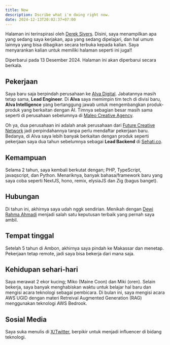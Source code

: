 ```yaml
---
title: Now
description: Dscribe what i'm doing right now.
date: 2024-12-13T20:02:37+07:00
---
```


Halaman ini terinspirasi oleh [Derek Sivers](https://sivers.org/now). Disini, saya menampilkan apa yang sedang saya kerjakan, apa yang sedang dipelajari, dan hal umum lainnya yang bisa dibagikan secara terbuka kepada kalian. Saya menyarankan kalian untuk memiliki halaman seperti ini juga!!

Diperbarui pada 13 Desember 2024. Halaman ini akan diperbarui secara berkala.

## Pekerjaan

Saya baru saja berpindah perusahaan ke [Alva Digital](https://alva.digital). Jabatannya masih tetap sama, **Lead Engineer**. Di **Alva** saya memimpin tim tech di divisi baru, **Alva Intelligence** yang bertanggung jawab untuk mengembangkan produk-produk yang berkaitan dengan AI. Timnya sebagian besar masih sama seperti di perusahaan sebelumnya di [Maleo Creative Agency](https://maleo.agency).

Oh ya, dua perusahaan ini adalah anak perusahaan dari [Future Creative Network](https://futurecreativenetwork.com) jadi perpindahannya tanpa perlu mendaftar pekerjaan baru. Bedanya, di Alva saya lebih banyak berkaitan dengan produk seperti pekerjaan saya dua tahun sebelumnya sebagai **Lead Backend** di [Sehati.co](https://sehati.co).

## Kemampuan

Selama 2 tahun, saya kembali berkutat dengan; PHP, TypeScript, javaqscript, dan Python. Menariknya, banyak bahasa/framework baru yang saya coba seperti NextJS, hono, remix, elysiaJS dan Zig (bagus banget).

## Hubungan

Di tahun ini, akhirnya saya udah nggk sendirian. Menikah dengan [Dewi Rahma Ahmadi](https://www.linkedin.com/in/dewi-rahma-ahmadi-61391ab4/) menjadi salah satu keputusan terbaik yang pernah saya ambil.

## Tempat tinggal

Setelah 5 tahun di Ambon, akhirnya saya pindah ke Makassar dan menetap. Pekerjaan tetap remote, jadi saya bisa bekerja dari mana saja.

## Kehidupan sehari-hari

Saya merawat 2 ekor kucing; Miko (Maine Coon) dan Miki (oren). Selain bekerja, saya banyak menghabiskan waktu untuk belajar hal baru dan mengisi acara teknologi sebagai pembicara. Di bulan ini, saya mengisi acara AWS UGID dengan materi Retreival Augmented Generation (RAG) menggunakan teknologi AWS Bedrook.

## Sosial Media

Saya suka menulis di [X/Twitter](https://x.com/amqnese), berpikir untuk menjadi influencer di bidang teknologi.
